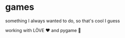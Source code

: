 # games
something I always wanted to do, so that's cool I guess

working with LÖVE ♥️ and pygame 🐍 
